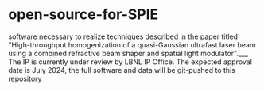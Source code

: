 # open-source-for-SPIE
software necessary to realize techniques described in the paper titled "High-throughput homogenization of a quasi-Gaussian ultrafast laser  beam using a combined refractive beam shaper and spatial light modulator".___
The IP is currently under review by LBNL IP Office. The expected approval date is July 2024, the full software and data will be git-pushed to this repository
